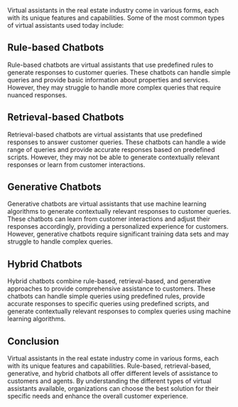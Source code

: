 

Virtual assistants in the real estate industry come in various forms, each with its unique features and capabilities. Some of the most common types of virtual assistants used today include:

Rule-based Chatbots
-------------------

Rule-based chatbots are virtual assistants that use predefined rules to generate responses to customer queries. These chatbots can handle simple queries and provide basic information about properties and services. However, they may struggle to handle more complex queries that require nuanced responses.

Retrieval-based Chatbots
------------------------

Retrieval-based chatbots are virtual assistants that use predefined responses to answer customer queries. These chatbots can handle a wide range of queries and provide accurate responses based on predefined scripts. However, they may not be able to generate contextually relevant responses or learn from customer interactions.

Generative Chatbots
-------------------

Generative chatbots are virtual assistants that use machine learning algorithms to generate contextually relevant responses to customer queries. These chatbots can learn from customer interactions and adjust their responses accordingly, providing a personalized experience for customers. However, generative chatbots require significant training data sets and may struggle to handle complex queries.

Hybrid Chatbots
---------------

Hybrid chatbots combine rule-based, retrieval-based, and generative approaches to provide comprehensive assistance to customers. These chatbots can handle simple queries using predefined rules, provide accurate responses to specific queries using predefined scripts, and generate contextually relevant responses to complex queries using machine learning algorithms.

Conclusion
----------

Virtual assistants in the real estate industry come in various forms, each with its unique features and capabilities. Rule-based, retrieval-based, generative, and hybrid chatbots all offer different levels of assistance to customers and agents. By understanding the different types of virtual assistants available, organizations can choose the best solution for their specific needs and enhance the overall customer experience.
